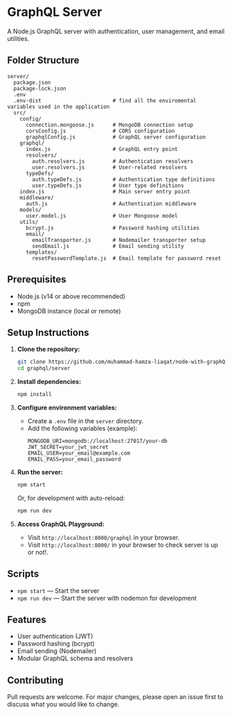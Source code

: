 # GraphQL Server

A Node.js GraphQL server with authentication, user management, and email utilities.

## Folder Structure

```
server/
  package.json
  package-lock.json
  .env
  .env-dist                       # find all the enviromental variables used in the application
  src/
    config/
      connection.mongoose.js      # MongoDB connection setup
      corsConfig.js               # CORS configuration
      graphqlConfig.js            # GraphQL server configuration
    graphql/
      index.js                    # GraphQL entry point
      resolvers/
        auth.resolvers.js         # Authentication resolvers
        user.resolvers.js         # User-related resolvers
      typeDefs/
        auth.typeDefs.js          # Authentication type definitions
        user.typeDefs.js          # User type definitions
    index.js                      # Main server entry point
    middleware/
      auth.js                     # Authentication middleware
    models/
      user.model.js               # User Mongoose model
    utils/
      bcrypt.js                   # Password hashing utilities
      email/
        emailTransporter.js       # Nodemailer transporter setup
        sendEmail.js              # Email sending utility
      templates/
        resetPasswordTemplate.js  # Email template for password reset
```

## Prerequisites

- Node.js (v14 or above recommended)
- npm
- MongoDB instance (local or remote)

## Setup Instructions

1. **Clone the repository:**

   ```bash
   git clone https://github.com/muhammad-hamza-liaqat/node-with-graphQL
   cd graphql/server
   ```

2. **Install dependencies:**

   ```bash
   npm install
   ```

3. **Configure environment variables:**

   - Create a `.env` file in the `server` directory.
   - Add the following variables (example):
     ```
     MONGODB_URI=mongodb://localhost:27017/your-db
     JWT_SECRET=your_jwt_secret
     EMAIL_USER=your_email@example.com
     EMAIL_PASS=your_email_password
     ```

4. **Run the server:**

   ```bash
   npm start
   ```

   Or, for development with auto-reload:

   ```bash
   npm run dev
   ```

5. **Access GraphQL Playground:**
   - Visit `http://localhost:8000/graphql` in your browser.
   - Visit `http://localhost:8000/` in your browser to check server is up or not!.

## Scripts

- `npm start` — Start the server
- `npm run dev` — Start the server with nodemon for development

## Features

- User authentication (JWT)
- Password hashing (bcrypt)
- Email sending (Nodemailer)
- Modular GraphQL schema and resolvers

## Contributing

Pull requests are welcome. For major changes, please open an issue first to discuss what you would like to change.

